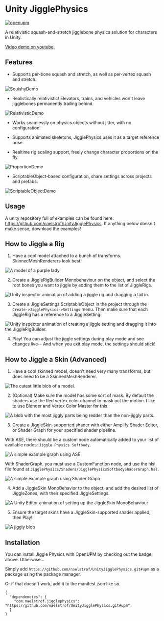 # Unity JigglePhysics

[![openupm](https://img.shields.io/npm/v/com.naelstrof.jigglephysics?label=openupm&registry_uri=https://package.openupm.com)](https://openupm.com/packages/com.naelstrof.jigglephysics/)

A relativistic squash-and-stretch jigglebone physics solution for characters in Unity.

[Video demo on youtube.](https://www.youtube.com/watch?v=WHCv2lXbbTk)

## Features

* Supports per-bone squash and stretch, as well as per-vertex squash and stretch.

![SquishyDemo](https://github.com/naelstrof/UnityJigglePhysics/raw/main/squashNstretch.gif)

* Realistically relativistic! Elevators, trains, and vehicles won't leave jigglebones permanently trailing behind.

![RelativisticDemo](https://github.com/naelstrof/UnityJigglePhysics/raw/main/relativistic.gif)

* Works seamlessly on physics objects without jitter, with no configuration!

* Supports animated skeletons, JigglePhysics uses it as a target reference pose.

* Realtime rig scaling support, freely change character proportions on the fly.

![ProportionDemo](https://github.com/naelstrof/UnityJigglePhysics/raw/main/proportion.gif)

* ScriptableObject-based configuration, share settings across projects and prefabs.

![ScriptableObjectDemo](https://github.com/naelstrof/UnityJigglePhysics/raw/main/ScriptableObjectExample.png)


## Usage

A unity repository full of examples can be found here: https://github.com/naelstrof/UnityJigglePhysics. If anything below doesn't make sense, download the examples!

## How to Jiggle a Rig

1. Have a cool model attached to a bunch of transforms. SkinnedMeshRenderers look best!

![A model of a purple lady](https://github.com/naelstrof/UnityJigglePhysics/raw/main/model_exmaple.png)

2. Create a JiggleRigBuilder Monobehaviour on the object, and select the root bones you want to jiggle by adding them to the list of JiggleRigs.

![Unity inspector animation of adding a jiggle rig and dragging a tail in.](https://github.com/naelstrof/UnityJigglePhysics/raw/main/CreateJiggleRig.gif)

3. Create a JiggleSettings ScriptableObject in the project through the `Create->JigglePhysics->Settings` menu. Then make sure that each JiggleRig has a reference to a JiggleSetting.

![Unity inspector animation of creating a jiggle setting and dragging it into the JiggleRigBuilder.](https://github.com/naelstrof/UnityJigglePhysics/raw/main/CreateJiggleSettings.gif)

4. Play! You can adjust the jiggle settings during play mode and see changes live-- And when you exit play mode, the settings should stick!

## How to Jiggle a Skin (Advanced)

1. Have a cool skinned model, doesn't need very many transforms, but does need to be a SkinnedMeshRenderer.

![The cutest little blob of a model.](https://github.com/naelstrof/UnityJigglePhysics/raw/main/SlimeGuy.png)

2. (Optional) Make sure the model has some sort of mask. By default the shaders use the Red vertex color channel to mask out the motion. I like to use Blender and Vertex Color Master for this.

![A blob with the most jiggly parts being redder than the non-jiggly parts.](https://github.com/naelstrof/UnityJigglePhysics/raw/main/JiggleMask.png)

3. Create a JiggleSkin-supported shader with either Amplify Shader Editor, or Shader Graph for your specified shader pipeline.

With ASE, there should be a custom node automatically added to your list of available nodes: `Jiggle Physics Softbody`.

![A simple example graph using ASE](https://github.com/naelstrof/UnityJigglePhysics/raw/main/ASEexample.png)

With ShaderGraph, you must use a CustomFunction node, and use the hlsl file found at `JigglePhysics/Shaders/JigglePhysicsSoftbodyShaderGraph.hsl`.

![A simple example graph using Shader Graph](https://github.com/naelstrof/UnityJigglePhysics/raw/main/ShaderGraphExample.png)

4. Add a JiggleSkin MonoBehavior to the object, and add the desired list of JiggleZones, with their specified JiggleSettings.

![A Unity Editor animation of setting up the JiggleSkin MonoBehaviour](https://github.com/naelstrof/UnityJigglePhysics/raw/main/JiggleSkinSetup.gif)

5. Ensure the target skins have a JiggleSkin-supported shader applied, then Play!

![A jiggly blob](https://github.com/naelstrof/UnityJigglePhysics/raw/main/SlimeGuyJiggle.gif)


## Installation

You can install Jiggle Physics with OpenUPM by checking out the badge above. Otherwise...

Simply add `https://github.com/naelstrof/UnityJigglePhysics.git#upm` as a package using the package manager.

Or if that doesn't work, add it to the manifest.json like so.

```
{
  "dependencies": {
    "com.naelstrof.jigglephysics": "https://github.com/naelstrof/UnityJigglePhysics.git#upm",
  }
}
```
